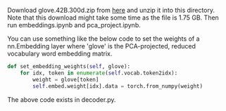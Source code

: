 Download glove.42B.300d.zip from [here](https://nlp.stanford.edu/projects/glove/) and
unzip it into this directory. Note that this download might take some time as the file is
1.75 GB. Then run embeddings.ipynb and pca_project.ipynb.

You can use something like the below code to set the weights of a nn.Embedding layer where
'glove' is the PCA-projected, reduced vocabulary word embedding matrix.

```python
def set_embedding_weights(self, glove):
    for idx, token in enumerate(self.vocab.token2idx):
        weight = glove[token]
        self.embed.weight[idx].data = torch.from_numpy(weight)
```

The above code exists in decoder.py.
